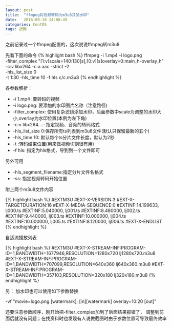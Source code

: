 ```yaml
---
layout: post
title:  "ffmpeg将视频转码为m3u8并加水印"
date:   2016-09-18 14:08:49
categories: CentOS
tags: 折腾
---
```


之前记录过一个ffmpeg配置的，这次说说ffmpeg转m3u8


先看下面的命令
{% highlight bash %}
ffmpeg -i 1.mp4 -i logo.png \
-filter_complex "[1:v]scale=140:130[s];[0:v][s]overlay=0:main_h-overlay_h" \
-c:v libx264 -c:a aac -strict -2\
-hls_list_size 0 \
-t 1:30 -hls_time 10 -f hls c/c.m3u8
{% endhighlight %}

各参数解析：

* -i 1.mp4 :要转码的视频
* -i logo.png: 要添加的水印图片名称（注意路径)
* -filter_complex: 使用复杂滤镜添加水印，后面参数中scale为调整的水印大小,overlay为水印位置(本例为左下角)
* -c:v libx264....: 指定视频、音频的转码格式
* -hls_list_size 0:保存所有ts列表到m3u8文件(默认只保留最新的五个)
* -hls_time 10: 默认每个ts分片文件长度，默认为2秒
* -t :转码结束位置(用来做视频切割很有用)
* -f hls: 指定为hls格式，导到到一个文件即可

另外可用

* -hls_segment_filename:指定分片文件名格式
* -ss: 指定视频转码开始位置


附上两个m3u8文件内容

{% highlight bash %}
#EXTM3U
#EXT-X-VERSION:3
#EXT-X-TARGETDURATION:16
#EXT-X-MEDIA-SEQUENCE:0
#EXTINF:14.199633,
lj000.ts
#EXTINF:5.040000,
lj001.ts
#EXTINF:8.480000,
lj002.ts
#EXTINF:9.440000,
lj003.ts
#EXTINF:10.000000,
lj004.ts
#EXTINF:10.000000,
lj005.ts
#EXTINF:8.120000,
lj006.ts
#EXT-X-ENDLIST
{% endhighlight %}

自适流播放列表

{% highlight bash %}
#EXTM3U
#EXT-X-STREAM-INF:PROGRAM-ID=1,BANDWIDTH=1677946,RESOLUTION=1280x720
lj1280x720.m3u8
#EXT-X-STREAM-INF:PROGRAM-ID=1,BANDWIDTH=707099,RESOLUTION=640x360
lj640x360.m3u8
#EXT-X-STREAM-INF:PROGRAM-ID=1,BANDWIDTH=357103,RESOLUTION=320x180
lj320x180.m3u8
{% endhighlight %}

另： 加水印也可以使用如下参数替换

-vf "movie=logo.png [watermark]; [in][watermark] overlay=10:20 [out]"


还要注意参数顺序，刚开始把-filter_complex加到了后面结果报错了，
调整到前面后就没有问题；在找资料时也发现有人说做截图时由于参数位置可导致最终效率
